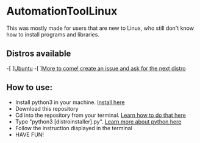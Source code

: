 # AutomationToolLinux
This was mostly made for users that are new to Linux, who still don't know how to install programs and libraries.

## Distros available
  -[ ][Ubuntu](ubuntu.com)
  -[ ][More to come! create an issue and ask for the next distro]()

## How to use:
 * Install python3 in your machine. [Install here](python.org)
 * Download this repository
 * Cd into the repository from your terminal. [Learn how to do that here](https://www.digitalocean.com/community/tutorials/an-introduction-to-the-linux-terminal)
 * Type "python3 [distroinstaller].py". [Learn more about python here](https://askubuntu.com/a/244380)
 * Follow the instruction displayed in the terminal
 * HAVE FUN!

